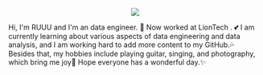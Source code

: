 <p align="center">
<img src="https://media.giphy.com/media/dGuG7iu51KkGWikYDp/giphy.gif?cid=ecf05e47yclvuyewqquerqvoogvdtm0htgeojumjecabfqsn&ep=v1_gifs_search&rid=giphy.gif&ct=g">
</p>

Hi, I'm RUUU and I'm an data engineer. 💫 Now worked at LionTech . 💕 I am currently learning about various aspects of data engineering and data analysis, and I am working hard to add more content to my GitHub.💦 Besides that, my hobbies include playing guitar, singing, and photography, which bring me joy🎉 Hope everyone has a wonderful day.✨
